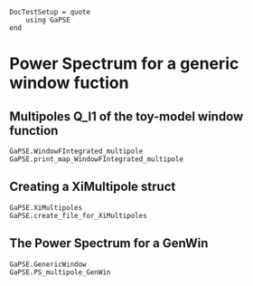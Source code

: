 ```@meta
DocTestSetup = quote
    using GaPSE
end
```

# Power Spectrum for a generic window fuction


## Multipoles Q_l1 of the toy-model window function

```@docs
GaPSE.WindowFIntegrated_multipole
GaPSE.print_map_WindowFIntegrated_multipole
```

## Creating a XiMultipole struct

```@docs
GaPSE.XiMultipoles
GaPSE.create_file_for_XiMultipoles
```

## The Power Spectrum for a GenWin

```@docs
GaPSE.GenericWindow
GaPSE.PS_multipole_GenWin
```
